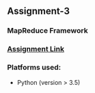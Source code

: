 ## Assignment-3
### MapReduce Framework

### [Assignment Link](http://cs.nyu.edu/courses/spring17/CSCI-GA.3033-006/assignment3.html)

### Platforms used:
* Python (version > 3.5)
